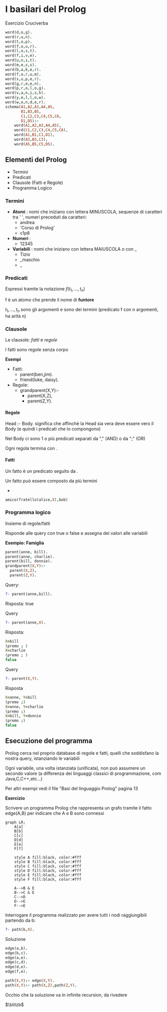 
# I basilari del Prolog

Esercizio Cruciverba

```prolog
word(d,o,g).
word(r,u,n).
word(t,o,p).
word(f,o,u,r).
word(l,o,s,t).
word(f,i,v,e).
word(u,n,i,t).
word(m,e,s,s).
word(b,a,k,e,r).
word(f,o,r,u,m).
word(s,u,p,e,r).
word(g,r,e,e,n).
word(p,r,o,l,o,g).
word(v,a,n,i,s,h).
word(y,e,l,l,o,w).
word(w,o,n,d,e,r).
schema(A1,A2,A3,A4,A5,
       B1,B3,B5,
       C1,C2,C3,C4,C5,C6,
       D1,D5):-
    word(A1,A2,A3,A4,A5),
    word(C1,C2,C3,C4,C5,C6),
    word(A1,B1,C1,D1),
    word(A3,B3,C3),
    word(A5,B5,C5,D5).
```

## Elementi del Prolog

- Termini
- Predicati
- Clausole (Fatti e Regole)
- Programma Logico

### Termini

- **Atomi** : nomi che iniziano con lettera MINUSCOLA, sequenze di caratteri tra ' ', numeri preceduti da caratteri:
	- andrea
	- 'Corso di Prolog'
	- c1p8
- **Numeri** : 
	- 12345
- **Variabili** : nomi che iniziano con lettera MAIUSCOLA o con $\_$
	- Tizio
	- $\_$maschio
	- $\_$

### Predicati

Espressi tramite la notazione $f(t_1,...,t_n)$

f è un atomo che prende il nome di **funtore**

$t_1,...,t_n$ sono gli argomenti e sono dei termini (predicato f con n argomenti, ha arità n)

### Clausole

Le clausole: _fatti_ e _regole_

I fatti sono regole senza corpo

**Esempi**

- Fatti:
	- parent(ben,jim).
	- friend(luke, daisy).
- Regole:
	- grandparent(X,Y):-
		- parent(X,Z),
		- parent(Z,Y).

#### Regole

Head :- Body. significa che affinchè la Head sia vera deve essere vero il Body (e quindi i predicati che lo compongono)

Nel Body ci sono 1 o più predicati separati da "," (AND) o da ";" (OR)

Ogni regola termina con .

#### Fatti

Un fatto è un predicato seguito da .

Un fatto può essere composto da più termini

- 
```prolog
amico(fratello(alice,X),bob)
```


### Programma logico

Insieme di regole/fatti

Risponde alle query con true o false e assegna dei valori alle variabili

**Esempio: Famiglia**

```prolog
parent(anne, bill).
parent(anne, charlie).
parent(bill, donnie).
grandparent(X,Y):-
  parent(X,Z),
  parent(Z,Y).
```

 Query: 
```prolog
?- parent(anne,bill).
```
Risposta: true

Query
```prolog
?- parent(anne,X).
```
Risposta:
```prolog
X=bill
(premo ; )
X=charlie
(premo ; )
false
```

Query
```prolog
?- parent(X,Y).
```
Risposta
```prolog
X=anne, Y=bill
(premo ;)
X=anne, Y=charlie
(premo ;)
X=bill, Y=donnie
(premo ;)
false
```

## Esecuzione del programma

Prolog cerca nel proprio database di regole e fatti, quelli che soddisfano la nostra query, istanziando le variabili

Ogni variabile, una volta istanziata (unificata), non può assumere un secondo valore (a differenza dei linguaggi classici di programmazione, com Java,C,C++,etc...)

Per altri esempi vedi il file "Basi del linguaggio Prolog" pagina 13

**Esercizio**

Scrivere un programma Prolog che rappresenta un grafo tramite il fatto edge(A,B) per indicare che A e B sono connessi
```mermaid
graph LR;
	A[a]
	B[b]
	C[c]
	D[d]
	E[e]
	F[f]
	
	style A fill:black, color:#fff
	style B fill:black, color:#fff
	style C fill:black, color:#fff
	style D fill:black, color:#fff
	style E fill:black, color:#fff
	style F fill:black, color:#fff

	A-->B & E
	B-->C & E
	C-->D
	D-->E
	F-->E
```

Interrogare il programma realizzato per avere tutti i nodi raggiungibili partendo da b:
```prolog
?- path(b,X).
```

Soluzione
```prolog
edge(a,b).
edge(b,c).
edge(a,e).
edge(c,d).
edge(d,e).
edge(f,e).

path(X,Y):- edge(X,Y).
path(X,Y):- path(X,Z),path(Z,Y).

```

Occhio che la soluzione va in infinite recursion, da rivedere

$\blitzb$   